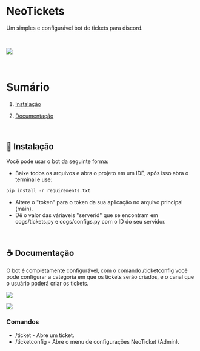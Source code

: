 # NeoTickets
Um simples e configurável bot de tickets para discord.

<br>

![](https://i.imgur.com/GJ1MovT.png)

<br>

# Sumário
1. [Instalação](#-Instalação)

2. [Documentação](#-Documentação)
   
<br>

## 🚀 Instalação

Você pode usar o bot da seguinte forma:

- Baixe todos os arquivos e abra o projeto em um IDE, após isso abra o terminal e use:

```py
pip install -r requirements.txt
```
- Altere o "token" para o token da sua aplicação no arquivo principal (main).
- Dê o valor das váriaveis "serverid" que se encontram em cogs/tickets.py e cogs/configs.py com o ID do seu servidor.
  
<br>

## ☕ Documentação
O bot é completamente configurável, com o comando /ticketconfig você pode configurar a categoria em que os tickets serão criados, e o canal que o usuário poderá criar os tickets.

![](https://i.imgur.com/tvXTWlX.png)

![](https://i.imgur.com/0G39Ji6.png)

### **Comandos**

- /ticket - Abre um ticket.
- /ticketconfig - Abre o menu de configurações NeoTicket (Admin).
